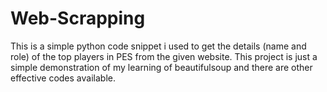 # Web-Scrapping
This is a simple python code snippet i used to get the details (name and role) of the top players in PES from the given website.
This project is just a simple demonstration of my learning of beautifulsoup and there are other effective codes available.
